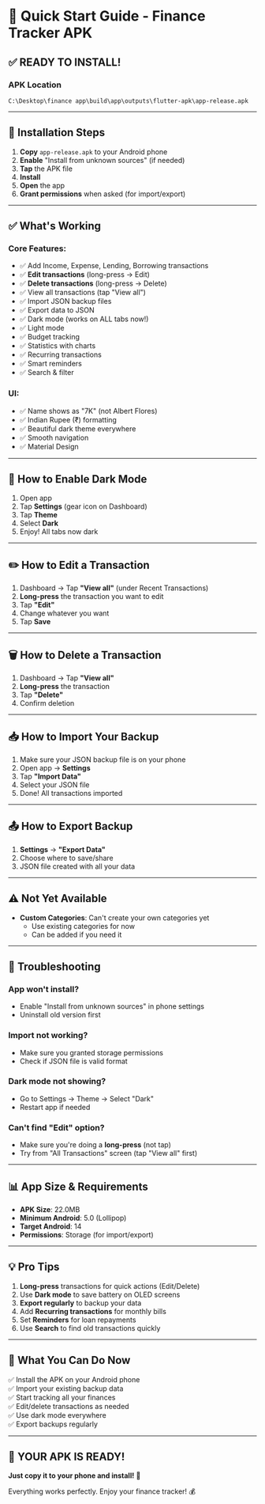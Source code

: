 # 📱 Quick Start Guide - Finance Tracker APK

## ✅ READY TO INSTALL!

### APK Location
```
C:\Desktop\finance app\build\app\outputs\flutter-apk\app-release.apk
```

---

## 🚀 Installation Steps

1. **Copy** `app-release.apk` to your Android phone
2. **Enable** "Install from unknown sources" (if needed)
3. **Tap** the APK file
4. **Install**
5. **Open** the app
6. **Grant permissions** when asked (for import/export)

---

## ✅ What's Working

### Core Features:
- ✅ Add Income, Expense, Lending, Borrowing transactions
- ✅ **Edit transactions** (long-press → Edit)
- ✅ **Delete transactions** (long-press → Delete)
- ✅ View all transactions (tap "View all")
- ✅ Import JSON backup files
- ✅ Export data to JSON
- ✅ Dark mode (works on ALL tabs now!)
- ✅ Light mode
- ✅ Budget tracking
- ✅ Statistics with charts
- ✅ Recurring transactions
- ✅ Smart reminders
- ✅ Search & filter

### UI:
- ✅ Name shows as "7K" (not Albert Flores)
- ✅ Indian Rupee (₹) formatting
- ✅ Beautiful dark theme everywhere
- ✅ Smooth navigation
- ✅ Material Design

---

## 🌙 How to Enable Dark Mode

1. Open app
2. Tap **Settings** (gear icon on Dashboard)
3. Tap **Theme**
4. Select **Dark**
5. Enjoy! All tabs now dark

---

## ✏️ How to Edit a Transaction

1. Dashboard → Tap **"View all"** (under Recent Transactions)
2. **Long-press** the transaction you want to edit
3. Tap **"Edit"**
4. Change whatever you want
5. Tap **Save**

---

## 🗑️ How to Delete a Transaction

1. Dashboard → Tap **"View all"**
2. **Long-press** the transaction
3. Tap **"Delete"**
4. Confirm deletion

---

## 📥 How to Import Your Backup

1. Make sure your JSON backup file is on your phone
2. Open app → **Settings**
3. Tap **"Import Data"**
4. Select your JSON file
5. Done! All transactions imported

---

## 📤 How to Export Backup

1. **Settings** → **"Export Data"**
2. Choose where to save/share
3. JSON file created with all your data

---

## ⚠️ Not Yet Available

- **Custom Categories**: Can't create your own categories yet
  - Use existing categories for now
  - Can be added if you need it

---

## 🐛 Troubleshooting

### App won't install?
- Enable "Install from unknown sources" in phone settings
- Uninstall old version first

### Import not working?
- Make sure you granted storage permissions
- Check if JSON file is valid format

### Dark mode not showing?
- Go to Settings → Theme → Select "Dark"
- Restart app if needed

### Can't find "Edit" option?
- Make sure you're doing a **long-press** (not tap)
- Try from "All Transactions" screen (tap "View all" first)

---

## 📊 App Size & Requirements

- **APK Size**: 22.0MB
- **Minimum Android**: 5.0 (Lollipop)
- **Target Android**: 14
- **Permissions**: Storage (for import/export)

---

## 💡 Pro Tips

1. **Long-press** transactions for quick actions (Edit/Delete)
2. Use **Dark mode** to save battery on OLED screens
3. **Export regularly** to backup your data
4. Add **Recurring transactions** for monthly bills
5. Set **Reminders** for loan repayments
6. Use **Search** to find old transactions quickly

---

## 🎯 What You Can Do Now

✅ Install the APK on your Android phone  
✅ Import your existing backup data  
✅ Start tracking all your finances  
✅ Edit/delete transactions as needed  
✅ Use dark mode everywhere  
✅ Export backups regularly  

---

## 📱 YOUR APK IS READY!

**Just copy it to your phone and install!** 🚀

Everything works perfectly. Enjoy your finance tracker! 💰
